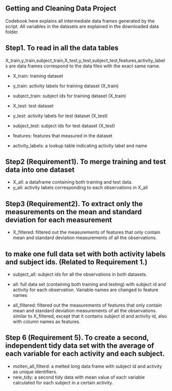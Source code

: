## Getting and Cleaning Data Project
Codebook here explains all intermediate data frames generated by the script.
All variables in the datasets are explained in the downloaded data folder.

## Step1. To read in all the data tables
X_train,y_train,subject_train,X_test,y_test,subject_test,features,activity_labels are data frames correspond to the data files with the exact same name.

- X_train: training dataset
- y_train: activity labels for training dataset (X_train)
- subject_train: subject ids for training dataset (X_train)
- X_test: test dataset
- y_test: activity labels for test dataset (X_test)
- subject_test: subject ids for test dataset (X_test)

- features: features that measured in the dataset
- activity_labels: a lookup table indicating activity label and name

## Step2 (Requirement1). To merge training and test data into one dataset

- X_all: a dataframe containing both training and test data.
- y_all: activity labels corresponding to each observations in X_all

## Step3 (Requirement2). To extract only the measurements on the mean and standard deviation for each measurement
- X_filtered: filtered out the measurements of features that only contain mean and standard deviation measurements of all the observations.


## to make one full data set with both activity labels and subject ids. (Related to Requirement 1.)

- subject_all: subject ids for all the observations in both datasets.

- all: full data set (containing both training and testing) with subject id and activity for each observation. Variable names are changed to feature names

- all_filtered: filtered out the measurements of features that only contain mean and standard deviation measurements of all the observations. similar to X_filtered, except that it contains subject id and activity id, also with column names as features.

## Step 6 (Requirement 5). To create a second, independent tidy data set with the average of each variable for each activity and each subject.

- molten_all_filterd: a melted long data frame with subject id and activity as unique identifiers.
- new_tidy: a second tidy data with mean value of each variable calculated for each subject in a certain activity.


